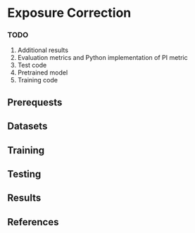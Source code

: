 # Exposure Correction

### TODO ###

1. Additional results
2. Evaluation metrics and Python implementation of PI metric
3. Test code
4. Pretrained model
5. Training code

## Prerequests ##

## Datasets ##

## Training ##

## Testing ##

## Results ##

## References ##
